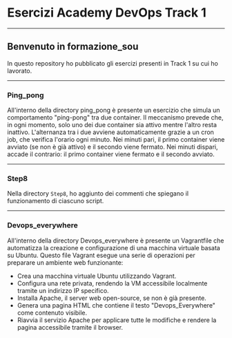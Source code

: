# Esercizi Academy DevOps Track 1
---
## Benvenuto in formazione_sou

In questo repository ho pubblicato gli esercizi presenti in Track 1 su cui ho lavorato.

---

### Ping_pong

All'interno della directory ping_pong è presente un esercizio che simula un comportamento "ping-pong" tra due container. Il meccanismo prevede che, in ogni momento, solo uno dei due container sia attivo mentre l'altro resta inattivo. L'alternanza tra i due avviene automaticamente grazie a un cron job, che verifica l'orario ogni minuto.
Nei minuti pari, il primo container viene avviato (se non è già attivo) e il secondo viene fermato.
Nei minuti dispari, accade il contrario: il primo container viene fermato e il secondo avviato.

---

### Step8

Nella directory `Step8`, ho aggiunto dei commenti che spiegano il funzionamento di ciascuno script.

---

### Devops_everywhere

All'interno della directory Devops_everywhere è presente un Vagrantfile che automatizza la creazione e configurazione di una macchina virtuale basata su Ubuntu. Questo file Vagrant esegue una serie di operazioni per preparare un ambiente web funzionante:

- Crea una macchina virtuale Ubuntu utilizzando Vagrant.
- Configura una rete privata, rendendo la VM accessibile localmente tramite un indirizzo IP specifico.
- Installa Apache, il server web open-source, se non è già presente.
- Genera una pagina HTML che contiene il testo "Devops_Everywhere" come contenuto visibile.
- Riavvia il servizio Apache per applicare tutte le modifiche e rendere la pagina accessibile tramite il browser.


